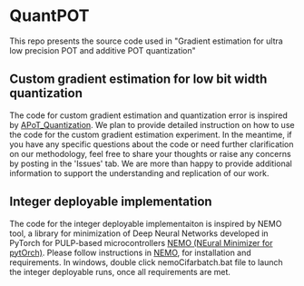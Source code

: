# QuantPOT
This repo presents the source code used in "Gradient estimation for ultra low precision POT and additive POT quantization"
## Custom gradient estimation for low bit width quantization
The code for custom gradient estimation and quantization error is inspired by [APoT_Quantization](https://github.com/yhhhli/APoT_Quantization). 
We plan to provide detailed instruction on how to use the code for the custom gradient estimation experiment. In the meantime, if you have any specific questions about the code or need further clarification on our methodology, feel free to share your thoughts or raise any concerns by posting in the 'Issues' tab. We are more than happy to provide additional information to support the understanding and replication of our work. 
## Integer deployable implementation
The code for the integer deployable implementaiton is inspired by NEMO tool, a library for minimization of Deep Neural Networks developed in PyTorch for PULP-based microcontrollers
[NEMO (NEural Minimizer for pytOrch)](https://github.com/pulp-platform/nemo).
Please follow instructions in [NEMO](https://github.com/pulp-platform/nemo), for installation and requirements. In windows, double click nemoCifarbatch.bat file to launch the integer deployable runs, once all requirements are met.

